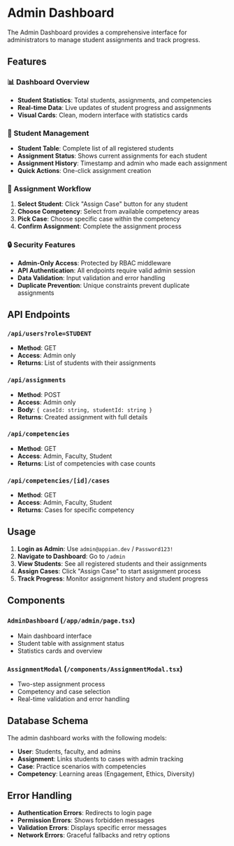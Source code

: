 # Admin Dashboard

The Admin Dashboard provides a comprehensive interface for administrators to manage student assignments and track progress.

## Features

### 📊 Dashboard Overview
- **Student Statistics**: Total students, assignments, and competencies
- **Real-time Data**: Live updates of student progress and assignments
- **Visual Cards**: Clean, modern interface with statistics cards

### 👥 Student Management
- **Student Table**: Complete list of all registered students
- **Assignment Status**: Shows current assignments for each student
- **Assignment History**: Timestamp and admin who made each assignment
- **Quick Actions**: One-click assignment creation

### 🎯 Assignment Workflow
1. **Select Student**: Click "Assign Case" button for any student
2. **Choose Competency**: Select from available competency areas
3. **Pick Case**: Choose specific case within the competency
4. **Confirm Assignment**: Complete the assignment process

### 🔒 Security Features
- **Admin-Only Access**: Protected by RBAC middleware
- **API Authentication**: All endpoints require valid admin session
- **Data Validation**: Input validation and error handling
- **Duplicate Prevention**: Unique constraints prevent duplicate assignments

## API Endpoints

### `/api/users?role=STUDENT`
- **Method**: GET
- **Access**: Admin only
- **Returns**: List of students with their assignments

### `/api/assignments`
- **Method**: POST
- **Access**: Admin only
- **Body**: `{ caseId: string, studentId: string }`
- **Returns**: Created assignment with full details

### `/api/competencies`
- **Method**: GET
- **Access**: Admin, Faculty, Student
- **Returns**: List of competencies with case counts

### `/api/competencies/[id]/cases`
- **Method**: GET
- **Access**: Admin, Faculty, Student
- **Returns**: Cases for specific competency

## Usage

1. **Login as Admin**: Use `admin@appian.dev` / `Password123!`
2. **Navigate to Dashboard**: Go to `/admin`
3. **View Students**: See all registered students and their assignments
4. **Assign Cases**: Click "Assign Case" to start assignment process
5. **Track Progress**: Monitor assignment history and student progress

## Components

### `AdminDashboard` (`/app/admin/page.tsx`)
- Main dashboard interface
- Student table with assignment status
- Statistics cards and overview

### `AssignmentModal` (`/components/AssignmentModal.tsx`)
- Two-step assignment process
- Competency and case selection
- Real-time validation and error handling

## Database Schema

The admin dashboard works with the following models:
- **User**: Students, faculty, and admins
- **Assignment**: Links students to cases with admin tracking
- **Case**: Practice scenarios with competencies
- **Competency**: Learning areas (Engagement, Ethics, Diversity)

## Error Handling

- **Authentication Errors**: Redirects to login page
- **Permission Errors**: Shows forbidden messages
- **Validation Errors**: Displays specific error messages
- **Network Errors**: Graceful fallbacks and retry options
